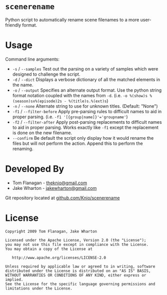 `scenerename`
=============

Python script to automatically rename scene filenames to a more
user-friendly format.


Usage
=====

Command line arguments:
*   `-s` / `--samples`
    Test out the parsing on a variety of samples which were designed to
    challenge the script.
*   `-d` / `--dict`
    Displays a verbose dictionary of all the matched elements in the name.
*   `-o` / `--output`
    Specifies an alternate output format. Use the python string format
    notation coupled with the names from `-d`.
    (i.e. `-o %(show)s %(season)sx%(episode)2s - %(title)s.%(ext)s`)
*   `-n` / `--none`
    Alternate string to use for unknown titles. (Default: "None")
*   `-f1` / `--filter-before`
    Apply pre-parsing rules to difficult names to aid in proper parsing.
    (i.e. `-f1 '[{group|name]}'='groupname'`)
*   `-f2` / `--filter-after`
    Apply post-parsing replacements to difficult names to aid in proper
    parsing. Works exactly like `-f1` except the replacement is done on
    the new filename.
*   `--confirm`
    Be default the script only display how it would rename the files but
    will not perform the action. Append this to perform the renaming.


Developed By
============
* Tom Flanagan - <theknio@gmail.com>
* Jake Wharton - <jakewharton@gmail.com>

Git repository located at
[github.com/Knio/scenerename](http://github.com/Knio/scenerename)


License
=======
    Copyright 2009 Tom Flanagan, Jake Wharton
    
    Licensed under the Apache License, Version 2.0 (the "License");
    you may not use this file except in compliance with the License.
    You may obtain a copy of the License at
    
       http://www.apache.org/licenses/LICENSE-2.0
    
    Unless required by applicable law or agreed to in writing, software
    distributed under the License is distributed on an "AS IS" BASIS,
    WITHOUT WARRANTIES OR CONDITIONS OF ANY KIND, either express or implied.
    See the License for the specific language governing permissions and
    limitations under the License.

